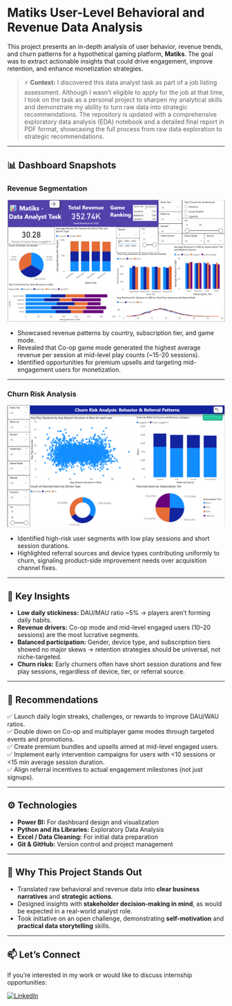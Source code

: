 # Matiks User-Level Behavioral and Revenue Data Analysis

This project presents an in-depth analysis of user behavior, revenue trends, and churn patterns for a hypothetical gaming platform, **Matiks**. The goal was to extract actionable insights that could drive engagement, improve retention, and enhance monetization strategies.  

> ⚡ **Context:** I discovered this data analyst task as part of a job listing assessment. Although I wasn’t eligible to apply for the job at that time, I took on the task as a personal project to sharpen my analytical skills and demonstrate my ability to turn raw data into strategic recommendations.
The repository is updated with a comprehensive exploratory data analysis (EDA) notebook and a detailed final report in PDF format, showcasing the full process from raw data exploration to strategic recommendations.

---

## 📊 Dashboard Snapshots  

### Revenue Segmentation  
![Revenue Segmentation Dashboard](images/revenue-segmentation.png)

- Showcased revenue patterns by country, subscription tier, and game mode.  
- Revealed that Co-op game mode generated the highest average revenue per session at mid-level play counts (~15-20 sessions).  
- Identified opportunities for premium upsells and targeting mid-engagement users for monetization.

---

### Churn Risk Analysis  
![Churn Risk Dashboard](images/churn.png)

- Identified high-risk user segments with low play sessions and short session durations.  
- Highlighted referral sources and device types contributing uniformly to churn, signaling product-side improvement needs over acquisition channel fixes.

---



## 🔑 Key Insights  

- **Low daily stickiness:** DAU/MAU ratio ~5% → players aren’t forming daily habits.  
- **Revenue drivers:** Co-op mode and mid-level engaged users (10–20 sessions) are the most lucrative segments.  
- **Balanced participation:** Gender, device type, and subscription tiers showed no major skews → retention strategies should be universal, not niche-targeted.  
- **Churn risks:** Early churners often have short session durations and few play sessions, regardless of device, tier, or referral source.

---

## 📝 Recommendations  

✅ Launch daily login streaks, challenges, or rewards to improve DAU/WAU ratios.  
✅ Double down on Co-op and multiplayer game modes through targeted events and promotions.  
✅ Create premium bundles and upsells aimed at mid-level engaged users.  
✅ Implement early intervention campaigns for users with <10 sessions or <15 min average session duration.  
✅ Align referral incentives to actual engagement milestones (not just signups).  

---

## ⚙ Technologies  

- **Power BI:** For dashboard design and visualization  
- **Python and its Libraries:** Exploratory Data Analysis  
- **Excel / Data Cleaning:** For initial data preparation  
- **Git & GitHub:** Version control and project management  

---

## 🌟 Why This Project Stands Out  

- Translated raw behavioral and revenue data into **clear business narratives** and **strategic actions**.  
- Designed insights with **stakeholder decision-making in mind**, as would be expected in a real-world analyst role.  
- Took initiative on an open challenge, demonstrating **self-motivation** and **practical data storytelling** skills.  

---

## 📫 Let’s Connect  

If you’re interested in my work or would like to discuss internship opportunities:  

[![LinkedIn](https://img.shields.io/badge/LinkedIn-blue?logo=linkedin)](https://www.linkedin.com/in/deshmukhgayatri/)
